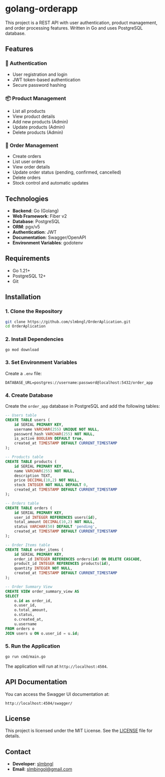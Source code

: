 # golang-orderapp
This project is a REST API with user authentication, product management, and order processing features. Written in Go and uses PostgreSQL database.

## Features

### 🔐 Authentication
- User registration and login
- JWT token-based authentication
- Secure password hashing

### 📦 Product Management
- List all products
- View product details
- Add new products (Admin)
- Update products (Admin)
- Delete products (Admin)

### 🛒 Order Management
- Create orders
- List user orders
- View order details
- Update order status (pending, confirmed, cancelled)
- Delete orders
- Stock control and automatic updates

## Technologies

- **Backend**: Go (Golang)
- **Web Framework**: Fiber v2
- **Database**: PostgreSQL
- **ORM**: pgx/v5
- **Authentication**: JWT
- **Documentation**: Swagger/OpenAPI
- **Environment Variables**: godotenv

## Requirements

- Go 1.21+
- PostgreSQL 12+
- Git

## Installation

### 1. Clone the Repository
```bash
git clone https://github.com/slmbngl/OrderAplication.git
cd OrderAplication
```

### 2. Install Dependencies
```bash
go mod download
```

### 3. Set Environment Variables
Create a `.env` file:
```env
DATABASE_URL=postgres://username:password@localhost:5432/order_app
```

### 4. Create Database
Create the `order_app` database in PostgreSQL and add the following tables:

```sql
-- Users table
CREATE TABLE users (
    id SERIAL PRIMARY KEY,
    username VARCHAR(255) UNIQUE NOT NULL,
    password_hash VARCHAR(255) NOT NULL,
    is_active BOOLEAN DEFAULT true,
    created_at TIMESTAMP DEFAULT CURRENT_TIMESTAMP
);

-- Products table
CREATE TABLE products (
    id SERIAL PRIMARY KEY,
    name VARCHAR(255) NOT NULL,
    description TEXT,
    price DECIMAL(10,2) NOT NULL,
    stock INTEGER NOT NULL DEFAULT 0,
    created_at TIMESTAMP DEFAULT CURRENT_TIMESTAMP
);

-- Orders table
CREATE TABLE orders (
    id SERIAL PRIMARY KEY,
    user_id INTEGER REFERENCES users(id),
    total_amount DECIMAL(10,2) NOT NULL,
    status VARCHAR(50) DEFAULT 'pending',
    created_at TIMESTAMP DEFAULT CURRENT_TIMESTAMP
);

-- Order Items table
CREATE TABLE order_items (
    id SERIAL PRIMARY KEY,
    order_id INTEGER REFERENCES orders(id) ON DELETE CASCADE,
    product_id INTEGER REFERENCES products(id),
    quantity INTEGER NOT NULL,
    created_at TIMESTAMP DEFAULT CURRENT_TIMESTAMP
);

-- Order Summary View
CREATE VIEW order_summary_view AS
SELECT 
    o.id as order_id,
    o.user_id,
    o.total_amount,
    o.status,
    o.created_at,
    u.username
FROM orders o
JOIN users u ON o.user_id = u.id;
```

### 5. Run the Application
```bash
go run cmd/main.go
```

The application will run at `http://localhost:4504`.

## API Documentation

You can access the Swagger UI documentation at:
```
http://localhost:4504/swagger/
```

## License

This project is licensed under the MIT License. See the [LICENSE](LICENSE) file for details.

## Contact

- **Developer**: [slmbngl](https://github.com/slmbngl)
- **Email**: slmbingol@gmail.com

